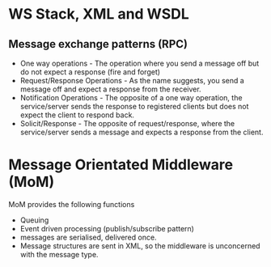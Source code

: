 # WS Stack, XML and WSDL

## Message exchange patterns (RPC)

- One way operations - The operation where you send a message off but do not expect a response (fire and forget)
- Request/Response Operations - As the name suggests, you send a message off and expect a response from the receiver.
- Notification Operations - The opposite of a one way operation, the service/server sends the response to registered clients but does not expect the client to respond back.
- Solicit/Response - The opposite of request/response, where the service/server sends a message and expects a response from the client.

# Message Orientated Middleware (MoM)

MoM provides the following functions
- Queuing
- Event driven processing (publish/subscribe pattern)
- messages are serialised, delivered once.
- Message structures are sent in XML, so the middleware is unconcerned with the message type.

